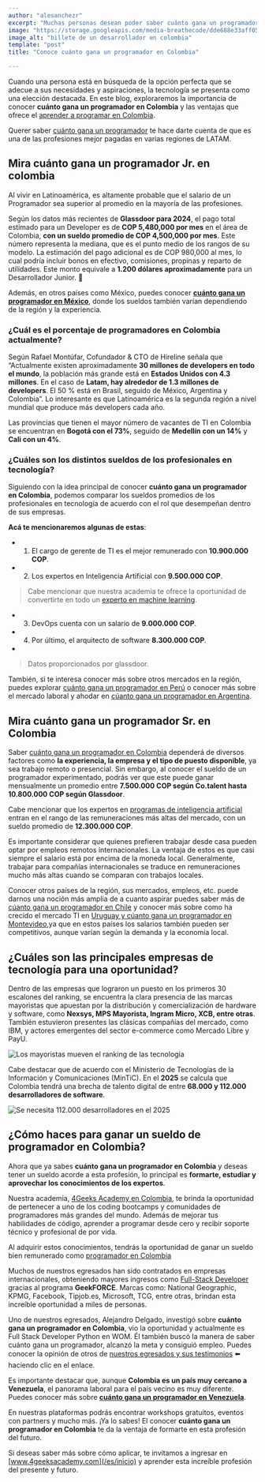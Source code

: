 ```yaml
---
author: "alesanchezr"
excerpt: "Muchas personas desean poder saber cuánto gana un programador en Colombia ya que las posibilidades que ofrece esta profesión permite alcanzar una remuneración favorable para muchos"
image: "https://storage.googleapis.com/media-breathecode/dde688e33aff058bd0f23f7d2544e6fd758ed944b39c18cb4e2cd95b4fb7ef55"
image_alt: "billete de un desarrollador en colombia"
template: "post" 
title: "Conoce cuánto gana un programador en Colombia"

---
```


Cuando una persona está en búsqueda de la opción perfecta que se adecue a sus necesidades y aspiraciones, la tecnología se presenta como una elección destacada. En este blog, exploraremos la importancia de conocer **cuánto gana un programador en Colombia** y las ventajas que ofrece el [aprender a programar en Colombia](/es/coding-campus/bootcamp-programacion-colombia).

Querer saber [cuánto gana un programador](/es/cuanto-gana-un-programador/cuanto-gana-un-programador) te hace darte cuenta de que es una de las profesiones mejor pagadas en varias regiones de LATAM.

## Mira cuánto gana un programador Jr. en colombia

Al vivir en Latinoamérica, es altamente probable que el salario de un Programador sea superior al promedio en la mayoría de las profesiones.


Según los datos más recientes de **Glassdoor para 2024**, el pago total estimado para un Developer es de **COP 5,480,000 por mes** en el área de Colombia, **con un sueldo promedio de COP 4,500,000 por mes**. Este número representa la mediana, que es el punto medio de los rangos de su modelo. La estimación del pago adicional es de COP 980,000 al mes, lo cual podría incluir bonos en efectivo, comisiones, propinas y reparto de utilidades. Este monto equivale a **1.200 dólares aproximadamente** para un Desarrollador Junior. 🤑

Además, en otros países como México, puedes conocer **[cuánto gana un programador en México](https://4geeksacademy.com/es/cuanto-gana-un-programador/cuanto-gana-un-programador-en-mexico)**, donde los sueldos también varían dependiendo de la región y la experiencia.

### ¿Cuál es el porcentaje de programadores en Colombia actualmente?

Según Rafael Montúfar, Cofundador & CTO de Hireline señala que “Actualmente existen aproximadamente **30 millones de developers en todo el mundo**, la población más grande está en **Estados Unidos con 4.3 millones**. En el caso de **Latam, hay alrededor de 1.3 millones de developers**. El 50 % está en Brasil, seguido de México, Argentina y Colombia”. Lo interesante es que Latinoamérica es la segunda región a nivel mundial que produce más developers cada año.

Las provincias que tienen el mayor número de vacantes de TI en Colombia se encuentran en **Bogotá con el 73%**, seguido de **Medellín con un 14%** y **Cali con un 4%**.

### ¿Cuáles son los distintos sueldos de los profesionales en tecnología?   

Siguiendo con la idea principal de conocer **cuánto gana un programador en Colombia**, podemos comparar los sueldos promedios de los profesionales en tecnología de acuerdo con el rol que desempeñan dentro de sus empresas.

**Acá te mencionaremos algunas de estas**:

- 1. El cargo de gerente de TI es el mejor remunerado con **10.900.000 COP**.
- 2. Los expertos en Inteligencia Artificial con **9.500.000 COP**.

> Cabe mencionar que nuestra academia te ofrece la oportunidad de convertirte en todo un [experto en machine learning](/es/coding-bootcamps/curso-datascience-machine-learning). 

- 3. DevOps cuenta con un salario de **9.000.000 COP**.
- 4. Por último, el arquitecto de software **8.300.000 COP**.
- 
> Datos proporcionados por glassdoor. 

También, si te interesa conocer más sobre otros mercados en la región, puedes explorar [cuánto gana un programador en Perú](https://4geeksacademy.com/es/cuanto-gana-un-programador/cuanto-gana-un-programador-en-peru) o conocer más sobre el mercado laboral y ahodar en [cúanto gana un programador en Argentina](https://4geeksacademy.com/es/cuanto-gana-un-programador/cuanto-gana-un-programador-en-argentina).

## Mira cuánto gana un programador Sr. en Colombia

Saber [cuánto gana un programador en Colombia](/es/cuanto-gana-un-programador/cuanto-gana-un-programador) dependerá de diversos factores como **la experiencia, la empresa y el tipo de puesto disponible**, ya sea trabajo remoto o presencial. Sin embargo, al conocer el sueldo de un programador experimentado, podrás ver que este puede ganar mensualmente un promedio entre **7.500.000 COP según Co.talent hasta 10.800.000 COP según Glassdoor**.

Cabe mencionar que los expertos en [programas de inteligencia artificial](/es/coding-bootcamps/curso-inteligencia-artificial) entran en el rango de las remuneraciones más altas del mercado, con un sueldo promedio de **12.300.000 COP**.

Es importante considerar que quienes prefieren trabajar desde casa pueden optar por empleos remotos internacionales. La ventaja de estos es que casi siempre el salario está por encima de la moneda local. Generalmente, trabajar para compañías internacionales se traduce en remuneraciones mucho más altas cuando se comparan con trabajos locales.

Conocer otros países de la región, sus mercados, empleos, etc. puede darnos una noción más amplia de a cuanto aspirar puedes saber más  de [cúanto gana un programador en Chile](https://4geeksacademy.com/es/cuanto-gana-un-programador/cuanto-gana-un-programador-en-chile) y conocer más sobre como ha crecido el mercado TI en [Uruguay y cúanto gana un programador en Montevideo](/es/cuanto-gana-un-programador/cuanto-gana-un-programador-en-uruguay),ya que en estos países los salarios también pueden ser competitivos, aunque varían según la demanda y la economía local.

## ¿Cuáles son las principales empresas de tecnología para una oportunidad?

Dentro de las empresas que lograron un puesto en los primeros 30 escalones del ranking, se encuentra la clara presencia de las marcas mayoristas que apuestan por la distribución y comercialización de hardware y software, como **Nexsys, MPS Mayorista, Ingram Micro, XCB, entre otras**. También estuvieron presentes las clásicas compañías del mercado, como IBM, y actores emergentes del sector e-commerce como Mercado Libre y PayU.

![Los mayoristas mueven el ranking de las tecnología](https://breathecode.herokuapp.com/v1/media/file/emp-1000emptecnologia-web-jpg)

Cabe destacar que de acuerdo con el Ministerio de Tecnologías de la Información y Comunicaciones (MinTiC). En el **2025** se calcula que Colombia tendrá una brecha de talento digital de entre **68.000 y 112.000 desarrolladores de software**.

![Se necesita 112.000 desarrolladores en el 2025](https://breathecode.herokuapp.com/v1/media/file/esp-carreras-tecnologicas-pag9-1-jpg)

## ¿Cómo haces para ganar un sueldo de programador en Colombia?

Ahora que ya sabes **cuánto gana un programador en Colombia** y deseas tener un sueldo acorde a esta profesión, lo principal es **formarte, estudiar y aprovechar los conocimientos de los expertos**. 

Nuestra academia, [4Geeks Academy en Colombia](/es/coding-campus/bootcamp-programacion-colombia), te brinda la oportunidad de pertenecer a uno de los coding bootcamps y comunidades de programadores más grandes del mundo. Además de mejorar tus habilidades de código, aprender a programar desde cero y recibir soporte técnico y profesional de por vida.

Al adquirir estos conocimientos, tendrás la oportunidad de ganar un sueldo bien remunerado como [programador en Colombia](/es/coding-campus/bootcamp-programacion-colombia)

Muchos de nuestros egresados han sido contratados en empresas internacionales, obteniendo mayores ingresos como [Full-Stack Developer](/es/coding-bootcamps/full-stack-part-time) gracias al programa **GeekFORCE**. Marcas como: National Geographic, KPMG, Facebook, Tipjob.es, Microsoft, TCG, entre otras, brindan esta increíble oportunidad a miles de personas.

Uno de nuestros egresados, Alejandro Delgado, investigó sobre **cuánto gana un programador en Colombia**, vio la oportunidad y actualmente es Full Stack Developer Python en WOM. Él también buscó la manera de saber cuánto gana un programador, alcanzó la meta y consiguió empleo. Puedes conocer la opinión de otros de [nuestros egresados y sus testimonios](/es/testimonios) ⬅️ haciendo clic en el enlace.

Es importante destacar que, aunque **Colombia es un país muy cercano a Venezuela**, el panorama laboral para el país vecino es muy diferente. Puedes conocer más sobre **[cuánto gana un programador en Venezuela](https://4geeksacademy.com/es/cuanto-gana-un-programador/cuanto-gana-un-programador-en-Venezuela)**.

En nuestras plataformas podrás encontrar workshops gratuitos, eventos con partners y mucho más. ¡Ya lo sabes! El conocer **cuánto gana un programador en Colombia** te da la ventaja de formarte en esta profesión del futuro.

Si deseas saber más sobre cómo aplicar, te invitamos a ingresar en [www.4geeksacademy.com](/es/inicio) y aprender esta increíble profesión del presente y futuro.